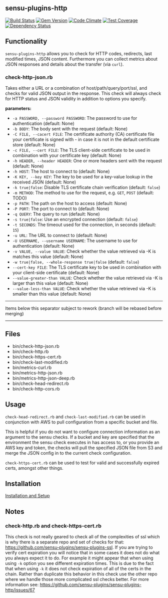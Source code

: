 ## sensu-plugins-http

[![Build Status](https://travis-ci.org/sensu-plugins/sensu-plugins-http.svg?branch=master)](https://travis-ci.org/sensu-plugins/sensu-plugins-http)
[![Gem Version](https://badge.fury.io/rb/sensu-plugins-http.svg)](http://badge.fury.io/rb/sensu-plugins-http)
[![Code Climate](https://codeclimate.com/github/sensu-plugins/sensu-plugins-http/badges/gpa.svg)](https://codeclimate.com/github/sensu-plugins/sensu-plugins-http)
[![Test Coverage](https://codeclimate.com/github/sensu-plugins/sensu-plugins-http/badges/coverage.svg)](https://codeclimate.com/github/sensu-plugins/sensu-plugins-http)
[![Dependency Status](https://gemnasium.com/sensu-plugins/sensu-plugins-http.svg)](https://gemnasium.com/sensu-plugins/sensu-plugins-http)

## Functionality

`sensu-plugins-http` allows you to check for HTTP codes, redirects, last modified times, JSON content. Furthermore you can collect metrics about JSON responses and details about the transfer (via `curl`).

### check-http-json.rb

Takes either a URL or a combination of host/path/query/port/ssl, and checks for valid JSON output in the response. This check will always check for HTTP status and JSON validity in addition to options you specify.

**parameters:**

- `-a PASSWORD, --password PASSWORD`: The password to use for authentication (default: None)
- `-b BODY`: The body sent with the request (default: None)
- `-C FILE, --cacert FILE`: The certificate authority (CA) certificate file your certificate is signed with - in case it is not in the default certificate store (default: None)
- `-c FILE, --cert FILE`: The TLS client-side certificate to be used in combination with your certificate key (default: None)
- `-h HEADER, --header HEADER`: One or more headers sent with the request (default: None)
- `-h HOST`: The host to connect to (default: None)
- `-K KEY, --key KEY`: The key to be used for a key-value lookup in the received JSON (default: None)
- `-k true|false`: Disable TLS certificate chain verification (default: `false`)
- `-m METHOD`: The method to use for the request, e.g. `GET`, `POST` (default: TODO)
- `-p PATH`: The path on the host to access (default: None)
- `-P PORT`: The port to connect to (default: None)
- `-q QUERY`: The query to run (default: None)
- `-s true|false`: Use an encrypted connection (default: `false`)
- `-t SECONDS`: The timeout used for the connection, in seconds (default: `15`)
- `-u URL`: The URL to connect to (default: None)
- `-U USERNAME, --username USERNAME`: The username to use for authentication (default: None)
- `-v VALUE, --value VALUE`: Check whether the value retrieved via -K is matches this value (default: None)
- `-w true|false, --whole-response true|false` (default: `false`)
- `--cert-key FILE`: The TLS certificate key to be used in combination with your client-side certificate (default: None)
- `--value-greater-than VALUE`: Check whether the value retrieved via -K is larger than this value (default: None)
- `--value-less-than VALUE`: Check whether the value retrieved via -K is smaller than this value (default: None)

---

Items below this separator subject to rework (branch will be rebased before merging)

---

## Files
 * bin/check-http-json.rb
 * bin/check-http.rb
 * bin/check-https-cert.rb
 * bin/check-last-modified.rb
 * bin/metrics-curl.rb
 * bin/metrics-http-json.rb
 * bin/metrics-http-json-deep.rb
 * bin/check-head-redirect.rb
 * bin/check-http-cors.rb

## Usage

`check-head-redirect.rb` and `check-last-modified.rb` can be used in conjunction with AWS to pull configuration from a specific bucket and file.

This is helpful if you do not want to configure connection information as an argument to the sensu checks. If a bucket and key are specified that the environment the sensu check executes in has access to, or you provide an AWS key and token, the checks will pull the specified JSON file from S3 and merge the JSON config in to the current check configuration.

`check-https-cert.rb` can be used to test for valid and successfully expired certs, amongst other things.

## Installation

[Installation and Setup](http://sensu-plugins.io/docs/installation_instructions.html)

## Notes

### check-http.rb and check-https-cert.rb
This check is not really geared to check all of the complexities of ssl which is why there is a separate repo and set of checks for that: https://github.com/sensu-plugins/sensu-plugins-ssl. If you are trying to verify cert expiration you will notice that in some cases it does not do what you always expect it to do. For example it might appear that when using using `-k` option you see different expiration times. This is due to the fact that when using `-k` it does not check expiration of all of the certs in the chain. Rather than duplicate this behavior in this check use the other repo where we handle those more complicated ssl checks better. For more information see: https://github.com/sensu-plugins/sensu-plugins-http/issues/67
